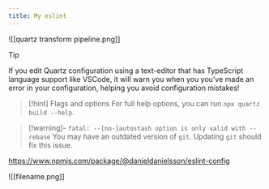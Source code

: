 ```yaml
---
title: My eslint 
---
```


![[quartz transform pipeline.png]]

> [!tip]
> If you edit Quartz configuration using a text-editor that has TypeScript language support like VSCode, it will warn you when you you've made an error in your configuration, helping you avoid configuration mistakes!

> [!hint] Flags and options
> For full help options, you can run `npx quartz build --help`.

> [!warning]- `fatal: --[no-]autostash option is only valid with --rebase`
> You may have an outdated version of `git`. Updating `git` should fix this issue.


https://www.npmjs.com/package/@danieldanielsson/eslint-config

![[filename.png]]